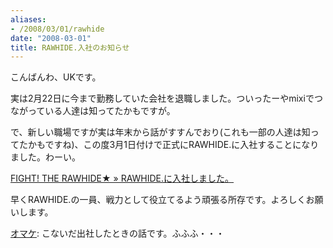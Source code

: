 ```yaml
---
aliases:
- /2008/03/01/rawhide
date: "2008-03-01"
title: RAWHIDE.入社のお知らせ
---
```

こんばんわ、UKです。

実は2月22日に今まで勤務していた会社を退職しました。ついったーやmixiでつながっている人達は知ってたかもですが。

で、新しい職場ですが実は年末から話がすすんでおり(これも一部の人達は知ってたかもですね)、この度3月1日付けで正式にRAWHIDE.に入社することになりました。わーい。

<a href="http://blog.raw-hide.jp/wp/?p=336">FIGHT! THE RAWHIDE★ » RAWHIDE.に入社しました。</a>

早くRAWHIDE.の一員、戦力として役立てるよう頑張る所存です。よろしくお願いします。

<a href="http://twitter.com/Hamachiya2/statuses/742737192">オマケ</a>: こないだ出社したときの話です。ふふふ・・・